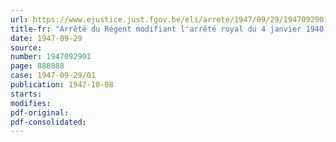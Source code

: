 ```yaml
---
url: https://www.ejustice.just.fgov.be/eli/arrete/1947/09/29/1947092901/justel
title-fr: "Arrêté du Régent modifiant l'arrêté royal du 4 janvier 1940 relatif à la perception des droits d'enregistrement, de greffe et de timbre et à la tenue des registres dans les greffes des cours et tribunaux"
date: 1947-09-29
source:
number: 1947092901
page: 888888
case: 1947-09-29/01
publication: 1947-10-08
starts:
modifies:
pdf-original:
pdf-consolidated:
---
```


